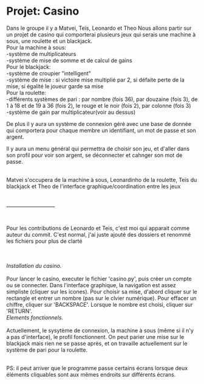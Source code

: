# Projet: Casino
Dans le groupe il y a Matvei, Teïs, Leonardo et Theo
Nous allons partir sur un projet de casino qui comporterai plusieurs jeux qui serais une machine à sous, une roulette et un blackjack.<br/>
Pour la machine à sous:<br/>
-système de multiplicateurs<br/>
-système de mise de somme et de calcul de gains<br/>
Pour le blackjack:<br/>
-système de croupier "intelligent"<br/>
-système de mise : si victoire mise multiplié par 2, si défaite perte de la mise, si égalité le joueur garde sa mise<br/>
Pour la roulette:<br/>
-différents systèmes de pari : par nombre (fois 36), par douzaine (fois 3), de 1 à 18 et de 19 à 36 (fois 2), le rouge et le noir (fois 2), par colonne (fois 3)<br/>
-système de gain par multiplicateur(voir au dessus)<br/>

De plus il y aura un système de connexion géré avec une base de donnée qui comportera pour chaque membre un identifiant, un mot de passe et son argent.<br/>

Il y aura un menu général qui permettra de choisir son jeu, et d'aller dans son profil pour voir son argent, se déconnecter et cahnger son mot de passe.

<br/>Matvei s'occupera de la machine à sous, Leonardinho de la roulette, Teïs du blackjack et Theo de l'interface graphique/coordination entre les jeux

<br/>____________________

<br/>

Pour les contributions de Leonardo et Teis, c'est moi qui apparait comme auteur du commit. C'est normal, j'ai juste ajouté des dossiers et renommé les fichiers pour plus de clarté

<br/><br/>*Installation du casino.*
<br/><br/>Pour lancer le casino, executer le fichier 'casino.py', puis créer un compte ou se connecter. Dans l'interface graphique, la navigation est assez simpliste (cliquer sur les icones). Pour choisir sa mise, d'abord cliquer sur le rectangle et entrer un nombre (pas sur le clvier numérique). Pour effacer un chiffre, cliquer sur 'BACKSPACE'. Lorsque le nombre est choisi, cliquer sur 'RETURN'.
<br/>*Elements fonctionnels.*
<br/><br/>Actuellement, le sysytème de connexion, la machine à sous (même si il n'y a pas d'interface), le profil fonctionnent. On peut parier une mise sur le blackjack mais rien ne se passe après, et on travaille actuellement sur le système de pari pour la roulette.

<br/>PS: il peut arriver que le programme passe certains écrans lorsque deux éléments cliquables sont aux mêmes endroits sur différents écrans.
